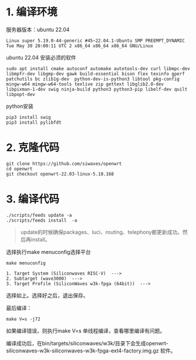 # 1. 编译环境

服务器版本：ubuntu 22.04

```
Linux super 5.19.0-44-generic #45~22.04.1-Ubuntu SMP PREEMPT_DYNAMIC Tue May 30 20:00:11 UTC 2 x86_64 x86_64 x86_64 GNU/Linux
```

ubuntu 22.04 安装必须的软件

```shell
sudo apt install cmake autoconf automake autotools-dev curl libmpc-dev libmpfr-dev libgmp-dev gawk build-essential bison flex texinfo gperf patchutils bc zlib1g-dev  python-dev-is-python3 libtool pkg-config mingw-w64 mingw-w64-tools texlive zip gettext libglib2.0-dev libpixman-1-dev swig ninja-build python3 python3-pip libelf-dev quilt libpopt-dev
```

python安装

```
pip3 install swig
pip3 install pylibfdt
```



# 2. 克隆代码

```
git clone https://github.com/siwaves/openwrt
cd openwrt
git checkout openwrt-22.03-linux-5.10.168 
```



# 3. 编译代码

```
./scripts/feeds update -a
./scripts/feeds install  -a
```

> update的时候确保packages、luci、routing、telephony都更新成功。然后再install。

选择执行make menuconfig选择平台

```
make menuconfig

1. Target System (Siliconwaves RISC-V)  ---> 
2. Subtarget (wave3000)  --->  
3. Target Profile (SiliconWaves w3k-fpga (64bit))  ---> 
```

选择如上。选择好之后，退出保存。



最后编译：

```
make V=s -j72
```

如果编译错误，则执行make V=s 单线程编译，查看哪里编译有问题。



编译成功后，在bin/targets/siliconwaves/w3k/目录下会生成openwrt-siliconwaves-w3k-siliconwaves-w3k-fpga-ext4-factory.img.gz 软件。